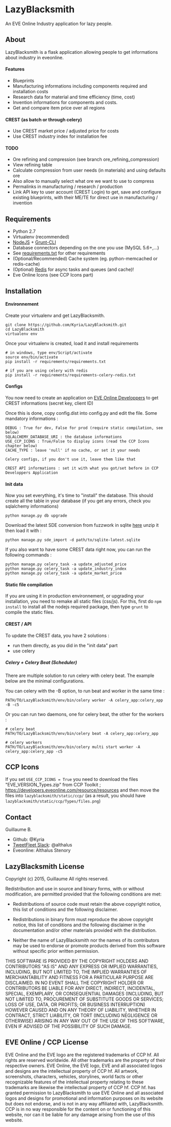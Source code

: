 # LazyBlacksmith
An EVE Online Industry application for lazy people.


## About
LazyBlacksmith is a flask application allowing people to get informations about industry in eveonline.

#### Features
* Blueprints
 * Manufacturing informations including components required and installation costs
 * Research data for material and time efficiency (time, cost)
 * Invention informations for components and costs.
* Get and compare item price over all regions

#### CREST (as batch or through celery)
* Use CREST market price / adjusted price for costs
* Use CREST industry index for installation fee

#### TODO
* Ore refining and compression (see branch ore_refining_compression)
 * View refining table
 * Calculate compression from user needs (in materials) and using defaults ore
  * Also allow to manually select what ore we want to use to compress
* Permalinks in manufacturing / research / production
* Link API key to user account (CREST Login) to get, save and configure existing blueprints, with their ME/TE for direct use in manufacturing / invention



## Requirements
* Python 2.7
* Virtualenv (recommended)
* [NodeJS](http://nodejs.org/) + [Grunt-CLI](http://gruntjs.com/getting-started)
* Database connectors depending on the one you use (MySQL 5.6+,...)
* See [requirements.txt](requirements/) for other requirements
* (Optional/Recommended) Cache system (eg. python-memcached or redis-cache)
* (Optional) [Redis](http://redis.io/) for async tasks and queues (and cache)!
* Eve Online Icons (see CCP Icons part)



## Installation

#### Environnement
Create your virtualenv and get LazyBlacksmith.
```shell
git clone https://github.com/Kyria/LazyBlacksmith.git
cd LazyBlacksmith
virtualenv env
```

Once your virtualenv is created, load it and install requirements
```
# in windows, type env/Script/activate
source env/bin/activate
pip install -r requirements/requirements.txt

# if you are using celery with redis
pip install -r requirements/requirements-celery-redis.txt
```

#### Configs
You now need to create an application on [EVE Online Developpers](https://developers.eveonline.com/applications) to get CREST informations (secret key, client ID)

Once this is done, copy config.dist into config.py and edit the file.
Some mandatory informations :
```
DEBUG : True for dev, False for prod (require static compilation, see below)
SQLALCHEMY_DATABASE_URI : the database informations
USE_CCP_ICONS : True/False to display icons (read the CCP Icons chapter below)
CACHE_TYPE : leave 'null' if no cache, or set it your needs

Celery configs, if you don't use it, leave them like that

CREST API informations : set it with what you got/set before in CCP Developpers Application
```

#### Init data
Now you set everything, it's time to "install" the database. This should create all the table in your database (if you get any errors, check you sqlalchemy informations)
```
python manage.py db upgrade
```

Download the latest SDE conversion from fuzzwork in sqlite [here](https://www.fuzzwork.co.uk/dump/sqlite-latest.sqlite.bz2) unzip it then load it with :
```
python manage.py sde_import -d path/to/sqlite-latest.sqlite
```

If you also want to have some CREST data right now, you can run the following commands :
```
python manage.py celery_task -a update_adjusted_price
python manage.py celery_task -a update_industry_index
python manage.py celery_task -a update_market_price
```

#### Static file compilation
If you are using it in production environnement, or upgrading your installation, you need to remake all static files (css/js). For this, first do ```npm install``` to install all the nodejs required package, then type ```grunt``` to compile the static files.

#### CREST / API
To update the CREST data, you have 2 solutions :
* run them directly, as you did in the "init data" part
* use celery

##### Celery + Celery Beat (Scheduler)
There are multiple solution to run celery with celery beat. The example below are the minimal configurations.

You can celery with the -B option, to run beat and worker in the same time :
```
PATH/TO/LazyBlacksmith/env/bin/celery worker -A celery_app:celery_app -B -c5
```

Or you can run two daemons, one for celery beat, the other for the workers :
```
# celery beat
PATH/TO/LazyBlacksmith/env/bin/celery beat -A celery_app:celery_app

# celery workers
PATH/TO/LazyBlacksmith/env/bin/celery multi start worker -A celery_app:celery_app -c5
```



## CCP Icons

If you set ```USE_CCP_ICONS = True``` you need to download the files "EVE_VERSION_Types.zip" from CCP Toolkit ; https://developers.eveonline.com/resource/resources and then
move the files into ```lazyblacksmith/static/ccp/``` (as a result, you should have ```lazyblacksmith/static/ccp/Types/files.png```)



## Contact
Guillaume B.
* Github: @Kyria
* [TweetFleet Slack](https://www.fuzzwork.co.uk/tweetfleet-slack-invites/): @althalus
* Eveonline: Althalus Stenory



## LazyBlacksmith License
Copyright (c) 2015, Guillaume
All rights reserved.

Redistribution and use in source and binary forms, with or without
modification, are permitted provided that the following conditions are met:

* Redistributions of source code must retain the above copyright notice, this
  list of conditions and the following disclaimer.

* Redistributions in binary form must reproduce the above copyright notice,
  this list of conditions and the following disclaimer in the documentation
  and/or other materials provided with the distribution.

* Neither the name of LazyBlacksmith nor the names of its
  contributors may be used to endorse or promote products derived from
  this software without specific prior written permission.

THIS SOFTWARE IS PROVIDED BY THE COPYRIGHT HOLDERS AND CONTRIBUTORS "AS IS"
AND ANY EXPRESS OR IMPLIED WARRANTIES, INCLUDING, BUT NOT LIMITED TO, THE
IMPLIED WARRANTIES OF MERCHANTABILITY AND FITNESS FOR A PARTICULAR PURPOSE ARE
DISCLAIMED. IN NO EVENT SHALL THE COPYRIGHT HOLDER OR CONTRIBUTORS BE LIABLE
FOR ANY DIRECT, INDIRECT, INCIDENTAL, SPECIAL, EXEMPLARY, OR CONSEQUENTIAL
DAMAGES (INCLUDING, BUT NOT LIMITED TO, PROCUREMENT OF SUBSTITUTE GOODS OR
SERVICES; LOSS OF USE, DATA, OR PROFITS; OR BUSINESS INTERRUPTION) HOWEVER
CAUSED AND ON ANY THEORY OF LIABILITY, WHETHER IN CONTRACT, STRICT LIABILITY,
OR TORT (INCLUDING NEGLIGENCE OR OTHERWISE) ARISING IN ANY WAY OUT OF THE USE
OF THIS SOFTWARE, EVEN IF ADVISED OF THE POSSIBILITY OF SUCH DAMAGE.



## EVE Online / CCP License
EVE Online and the EVE logo are the registered trademarks of CCP hf. All rights are reserved worldwide. All other trademarks are the property of their respective owners. EVE Online, the EVE logo, EVE and all associated logos and designs are the intellectual property of CCP hf. All artwork, screenshots, characters, vehicles, storylines, world facts or other recognizable features of the intellectual property relating to these trademarks are likewise the intellectual property of CCP hf. CCP hf. has granted permission to LazyBlacksmith to use EVE Online and all associated logos and designs for promotional and information purposes on its website but does not endorse, and is not in any way affiliated with, LazyBlacksmith. CCP is in no way responsible for the content on or functioning of this website, nor can it be liable for any damage arising from the use of this website.
